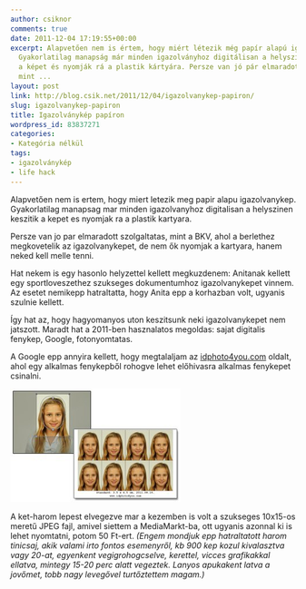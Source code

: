 ```yaml
---
author: csiknor
comments: true
date: 2011-12-04 17:19:55+00:00
excerpt: Alapvetően nem is értem, hogy miért létezik még papír alapú igazolványkép.
  Gyakorlatilag manapság már minden igazolványhoz digitálisan a helyszínen készítik
  a képet és nyomják rá a plastik kártyára. Persze van jó pár elmaradott szolgáltatás,
  mint ...
layout: post
link: http://blog.csik.net/2011/12/04/igazolvanykep-papiron/
slug: igazolvanykep-papiron
title: Igazolványkép papíron
wordpress_id: 83837271
categories:
- Kategória nélkül
tags:
- igazolványkép
- life hack
---
```


Alapvetően nem is ertem, hogy miert letezik meg papir alapu igazolvanykep. Gyakorlatilag manapsag mar minden igazolvanyhoz digitalisan a helyszinen keszitik a kepet es nyomjak ra a plastik kartyara.

Persze van jo par elmaradott szolgaltatas, mint a BKV, ahol a berlethez megkovetelik az igazolvanykepet, de nem ők nyomjak a kartyara, hanem neked kell melle tenni.

Hat nekem is egy hasonlo helyzettel kellett megkuzdenem: Anitanak kellett egy sportloveszethez szukseges dokumentumhoz igazolvanykepet vinnem. Az esetet nemikepp hatraltatta, hogy Anita epp a korhazban volt, ugyanis szulnie kellett.

Így hat az, hogy hagyomanyos uton keszitsunk neki igazolvanykepet nem jatszott. Maradt hat a 2011-ben hasznalatos megoldas: sajat digitalis fenykep, Google, fotonyomtatas.

A Google epp annyira kellett, hogy megtalaljam az [idphoto4you.com](http://hu.idphoto4you.com/) oldalt, ahol egy alkalmas fenykepből rohogve lehet előhivasra alkalmas fenykepet csinalni.

![Make_passport_photo](/images/make_passport_photo-jpeg-scaled500.jpg)

A ket-harom lepest elvegezve mar a kezemben is volt a szukseges 10x15-os meretű JPEG fajl, amivel siettem a MediaMarkt-ba, ott ugyanis azonnal ki is lehet nyomtatni, potom 50 Ft-ert. _(Engem mondjuk epp hatraltatott harom tinicsaj, akik valami irto fontos esemenyről, kb 900 kep kozul kivalasztva vagy 20-at, egyenkent vegigrohogcselve, kerettel, vicces grafikakkal ellatva, mintegy 15-20 perc alatt vegeztek. Lanyos apukakent latva a jovőmet, tobb nagy levegővel turtőztettem magam.)_
